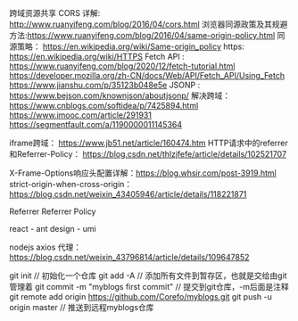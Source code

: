跨域资源共享 CORS 详解: http://www.ruanyifeng.com/blog/2016/04/cors.html
浏览器同源政策及其规避方法:https://www.ruanyifeng.com/blog/2016/04/same-origin-policy.html
同源策略： https://en.wikipedia.org/wiki/Same-origin_policy
https: https://en.wikipedia.org/wiki/HTTPS
Fetch API : https://www.ruanyifeng.com/blog/2020/12/fetch-tutorial.html
             https://developer.mozilla.org/zh-CN/docs/Web/API/Fetch_API/Using_Fetch
             https://www.jianshu.com/p/35123b048e5e
JSONP : https://www.bejson.com/knownjson/aboutjsonp/
解决跨域：https://www.cnblogs.com/softidea/p/7425894.html
        https://www.imooc.com/article/291931
        https://segmentfault.com/a/1190000011145364

iframe跨域： https://www.jb51.net/article/160474.htm
HTTP请求中的referrer和Referrer-Policy：    https://blog.csdn.net/thlzjfefe/article/details/102521707


X-Frame-Options响应头配置详解：https://blog.whsir.com/post-3919.html  
strict-origin-when-cross-origin： https://blog.csdn.net/weixin_43405946/article/details/118221871

Referrer   Referrer Policy

react - ant design - umi  

nodejs axios 代理：
https://blog.csdn.net/weixin_43796814/article/details/109647852




git init // 初始化一个仓库
git add -A // 添加所有文件到暂存区，也就是交给由git管理着
git commit -m "myblogs first commit" // 提交到git仓库，-m后面是注释
git remote add origin https://github.com/Corefo/myblogs.git
git push -u origin master // 推送到远程myblogs仓库